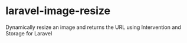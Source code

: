 # laravel-image-resize
Dynamically resize an image and returns the URL using Intervention and Storage for Laravel

